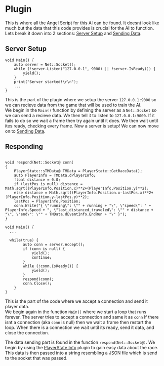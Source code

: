 # Plugin

This is where all the Angel Script for this AI can be found. It doesnt look like much but the data that this code provides is crucial for the AI to function. Lets break it down into 2 sections: [Server Setup](#server-setup) and [Sending Data](#responding).

## Server Setup

```
void Main() {
    auto server = Net::Socket();
    while (!server.Listen("127.0.0.1", 9000) || !server.IsReady()) {
        yield();
    }
    print("Server started!\r\n");
    ...
}
```

This is the part of the plugin where we setup the server ``127.0.0.1:9000`` so we can recieve data from the game that will be used to train the AI.  
We begin in the ``Main()`` function by defining the server as a ``Net::Socket`` so we can send a recieve data. We then tell it to listen to ``127.0.0.1:9000``. If it fails to do so we wait a frame then try again until it does. We then wait until ites ready, checking every frame. Now a server is setup! We can now move on to [Sending Data](#responding).

## Responding

```

void respond(Net::Socket@ conn)
{
    PlayerState::sTMData@ TMData = PlayerState::GetRaceData();
    auto PlayerInfo = TMData.dPlayerInfo;
    float distance = 0.0;
    if (lastPos is null) distance = Math.sqrt((PlayerInfo.Position.x)**2+(PlayerInfo.Position.y)**2);
    else distance = Math.sqrt((PlayerInfo.Position.x-lastPos.x)**2+(PlayerInfo.Position.y-lastPos.y)**2);
    lastPos = PlayerInfo.Position;
    conn.Write("{ \"running\": \"" + running + "\", \"speed\": " + PlayerInfo.Speed + ", \"last_distanced_traveled\": \"" + distance + "\", \"end\": \"" + TMData.dEventInfo.EndRun + "\" }");
}

void Main() {
  ...

  while(true) {
        auto conn = server.Accept();
        if (conn is null) {
            yield();
            continue;
        }
        while (!conn.IsReady()) {
            yield();
        }
        respond(conn);
        conn.Close();
    }
}
```

This is the part of the code where we accept a connection and send it player data.  
We begin again in the function ``Main()`` where we start a loop that runs forever. The server tries to accept a connection and same it as ``conn`` If there isnt a connection (aka ``conn`` is null) then we wait a frame then restart the loop. When there is a connection we wait until its ready, send it data, and close the connection.  
  
The data sending part is found in the function ``respond(Net::Socket@)``. We begin by using the [PlayerState Info](https://openplanet.dev/plugin/playerstate) plugin to gain easy data about the race. This data is then passed into a string resembling a JSON file which is send to the socket that was passed.
